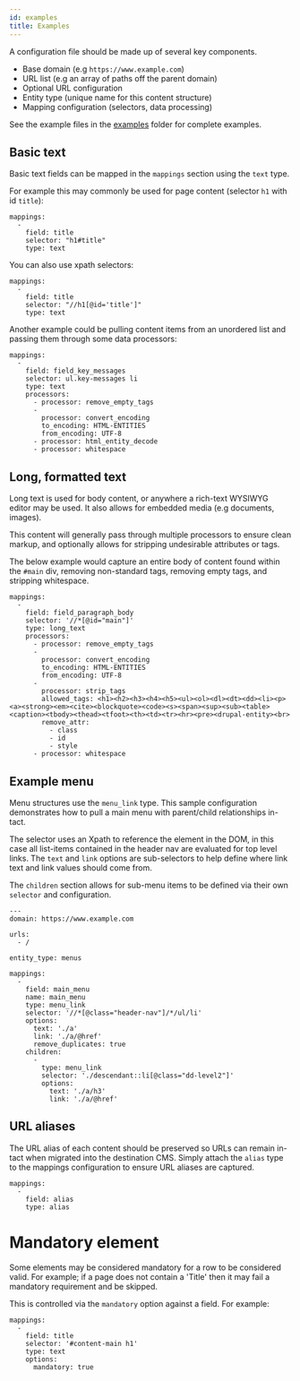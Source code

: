 ```yaml
---
id: examples
title: Examples
---
```


A configuration file should be made up of several key components.
- Base domain (e.g `https://www.example.com`)
- URL list (e.g an array of paths off the parent domain)
- Optional URL configuration
- Entity type (unique name for this content structure)
- Mapping configuration (selectors, data processing)

See the example files in the [examples](https://github.com/salsadigitalauorg/merlin-framework/tree/develop/examples) folder for complete examples.

## Basic text

Basic text fields can be mapped in the `mappings` section using the `text` type.

For example this may commonly be used for page content (selector `h1` with id `title`):

```
mappings:
  -
    field: title
    selector: "h1#title"
    type: text
```
You can also use xpath selectors:

```
mappings:
  -
    field: title
    selector: "//h1[@id='title']"
    type: text
```

Another example could be pulling content items from an unordered list and passing them through some data processors:
```
mappings:
  -
    field: field_key_messages
    selector: ul.key-messages li
    type: text
    processors:
      - processor: remove_empty_tags
      -
        processor: convert_encoding
        to_encoding: HTML-ENTITIES
        from_encoding: UTF-8
      - processor: html_entity_decode
      - processor: whitespace
```


## Long, formatted text

Long text is used for body content, or anywhere a rich-text WYSIWYG editor may be used. It also allows for embedded media (e.g documents, images).

This content will generally pass through multiple processors to ensure clean markup, and optionally allows for stripping undesirable attributes or tags.

The below example would capture an entire body of content found within the `#main` div, removing non-standard tags, removing empty tags, and stripping whitespace.

```
mappings:
  -
    field: field_paragraph_body
    selector: '//*[@id="main"]'
    type: long_text
    processors:
      - processor: remove_empty_tags
      -
        processor: convert_encoding
        to_encoding: HTML-ENTITIES
        from_encoding: UTF-8
      -
        processor: strip_tags
        allowed_tags: <h1><h2><h3><h4><h5><ul><ol><dl><dt><dd><li><p><a><strong><em><cite><blockquote><code><s><span><sup><sub><table><caption><tbody><thead><tfoot><th><td><tr><hr><pre><drupal-entity><br>
        remove_attr:
          - class
          - id
          - style
      - processor: whitespace
```


## Example menu

Menu structures use the `menu_link` type. This sample configuration demonstrates how to pull a main menu with parent/child relationships in-tact.

The selector uses an Xpath to reference the element in the DOM, in this case all list-items contained in the header nav are evaluated for top level links. The `text` and `link` options are sub-selectors to help define where link text and link values should come from.

The `children` section allows for sub-menu items to be defined via their own `selector` and configuration.

```
---
domain: https://www.example.com

urls:
  - /

entity_type: menus

mappings:
  -
    field: main_menu
    name: main_menu
    type: menu_link
    selector: '//*[@class="header-nav"]/*/ul/li'
    options:
      text: './a'
      link: './a/@href'
      remove_duplicates: true
    children:
      -
        type: menu_link
        selector: './descendant::li[@class="dd-level2"]'
        options:
          text: './a/h3'
          link: './a/@href'
```


## URL aliases

The URL alias of each content should be preserved so URLs can remain in-tact when migrated into the destination CMS. Simply attach the `alias` type to the mappings configuration to ensure URL aliases are captured.

```
mappings:
  -
    field: alias
    type: alias
```


# Mandatory element

Some elements may be considered mandatory for a row to be considered valid. For example; if a page does not contain a 'Title' then it may fail a mandatory requirement and be skipped.

This is controlled via the `mandatory` option against a field. For example:

```
mappings:
  -
    field: title
    selector: '#content-main h1'
    type: text
    options:
      mandatory: true
```
